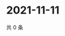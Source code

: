 # 2021-11-11

共 0 条

<!-- BEGIN WEIBO -->
<!-- 最后更新时间 Thu Nov 11 2021 04:09:04 GMT+0800 (China Standard Time) -->

<!-- END WEIBO -->
